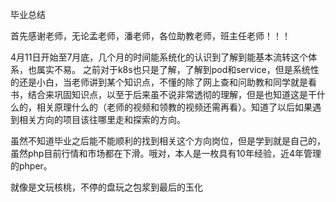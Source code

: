 毕业总结

首先感谢老师，无论孟老师，潘老师，各位助教老师，班主任老师！！！

4月11日开始至7月底，几个月的时间能系统化的认识到了解到能基本流转这个体系，也属实不易。
之前对于k8s也只是了解，了解到pod和service，但是系统性的还是小白，当老师讲到某个知识点，不懂的除了网上查和问助教和同学就是看书，结合来巩固知识点，以至于后来虽不说非常透彻的理解，但是也知道这是干什么的，相关原理什么的（老师的视频和领教的视频还需再看）。知道了以后如果遇到相关方向的项目该往哪里走和探索的方向。

虽然不知道毕业之后能不能顺利的找到相关这个方向岗位，但是学到就是自己的，虽然php目前行情和市场都在下滑。哦对，本人是一枚具有10年经验，近4年管理的phper。

就像是文玩核桃，不停的盘玩之包浆到最后的玉化

